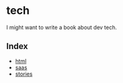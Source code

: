 # tech

I might want to write a book about dev tech.

## Index

* [html](./html)
* [saas](./saas)
* [stories](./stories)
